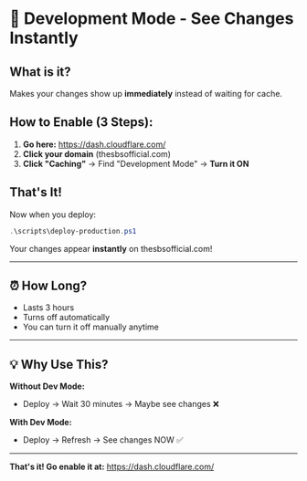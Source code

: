 # 🚀 Development Mode - See Changes Instantly

## What is it?

Makes your changes show up **immediately** instead of waiting for cache.

## How to Enable (3 Steps):

1. **Go here:** https://dash.cloudflare.com/
2. **Click your domain** (thesbsofficial.com)
3. **Click "Caching"** → Find "Development Mode" → **Turn it ON**

## That's It!

Now when you deploy:

```powershell
.\scripts\deploy-production.ps1
```

Your changes appear **instantly** on thesbsofficial.com!

---

## ⏰ How Long?

- Lasts 3 hours
- Turns off automatically
- You can turn it off manually anytime

---

## 💡 Why Use This?

**Without Dev Mode:**

- Deploy → Wait 30 minutes → Maybe see changes ❌

**With Dev Mode:**

- Deploy → Refresh → See changes NOW ✅

---

**That's it! Go enable it at:** https://dash.cloudflare.com/
